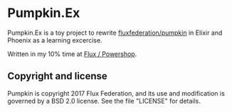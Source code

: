 # Pumpkin.Ex

Pumpkin.Ex is a toy project to rewrite [fluxfederation/pumpkin](https://github.com/fluxfederation/pumpkin) in Elixir and Phoenix as a learning excercise.

Written in my 10% time at [Flux / Powershop](https://github.com/fluxfederation).

## Copyright and license

Pumpkin is copyright 2017 Flux Federation, and its use and
modification is governed by a BSD 2.0 license. See the file "LICENSE"
for details.
